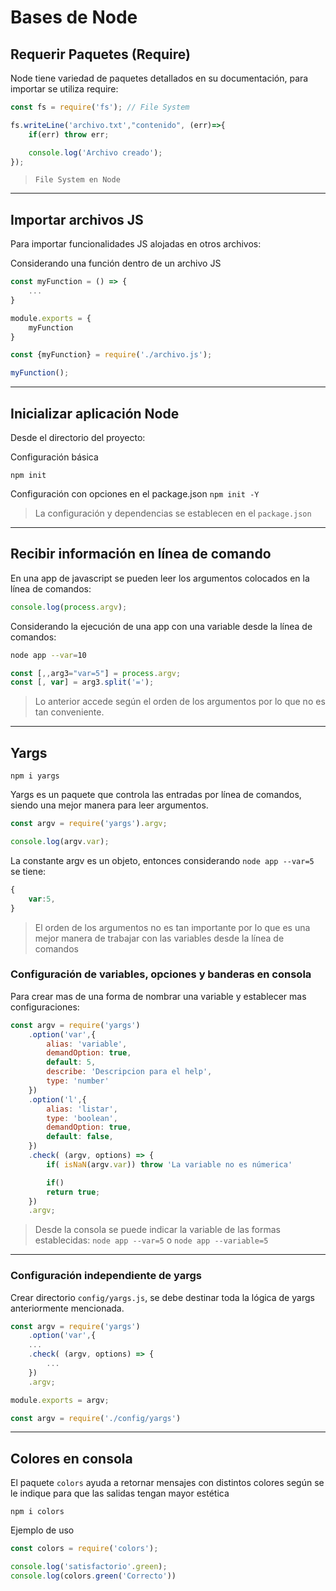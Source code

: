# Bases de Node

## Requerir Paquetes (Require)

Node tiene variedad de paquetes detallados en su documentación, para importar se utiliza require:

```js
const fs = require('fs'); // File System

fs.writeLine('archivo.txt',"contenido", (err)=>{
    if(err) throw err;

    console.log('Archivo creado');
});
```

> `File System en Node`

---

## Importar archivos JS

Para importar funcionalidades JS alojadas en otros archivos:

Considerando una función dentro de un archivo JS

```js title="Archivo Secundario JS"
const myFunction = () => {
    ...
} 

module.exports = {
    myFunction
}
```

```js title="Archivo principal JS"
const {myFunction} = require('./archivo.js');

myFunction();
```

---

## Inicializar aplicación Node

Desde el directorio del proyecto:

Configuración básica

```npm init```

Configuración con opciones en el package.json
```npm init -Y```

> La configuración y dependencias se establecen en el `package.json`

---

## Recibir información en línea de comando

En una app de javascript se pueden leer los argumentos colocados en la línea de comandos:

```js
console.log(process.argv);
```

Considerando la ejecución de una app con una variable desde la línea de comandos:

```bash
node app --var=10
```
```js
const [,,arg3="var=5"] = process.argv;
const [, var] = arg3.split('=');
```

> Lo anterior accede según el orden de los argumentos por lo que no es tan conveniente.


---

## Yargs

```npm i yargs```

Yargs es un paquete que controla las entradas por línea de comandos, siendo una mejor manera para leer argumentos.

```js title="Utilizando Yargs"
const argv = require('yargs').argv;

console.log(argv.var);
```

La constante argv es un objeto, entonces considerando ```node app --var=5``` se tiene:

```js
{
    var:5,
}
```

> El orden de los argumentos no es tan importante por lo que es una mejor manera de trabajar con las variables desde la línea de comandos

### Configuración de variables, opciones y banderas en consola

Para crear mas de una forma de nombrar una variable y establecer mas configuraciones:

```js
const argv = require('yargs')
    .option('var',{
        alias: 'variable',
        demandOption: true,
        default: 5,
        describe: 'Descripcion para el help',
        type: 'number'
    })
    .option('l',{
        alias: 'listar',
        type: 'boolean',
        demandOption: true,
        default: false,
    })
    .check( (argv, options) => {
        if( isNaN(argv.var)) throw 'La variable no es númerica' 

        if()
        return true;
    })
    .argv;
```

> Desde la consola se puede indicar la variable de las formas establecidas: `node app --var=5` o `node app --variable=5`


---

### Configuración independiente de yargs

Crear directorio `config/yargs.js`, se debe destinar toda la lógica de yargs anteriormente mencionada.

```js title="config/yargs.js"
const argv = require('yargs')
    .option('var',{
    ...
    .check( (argv, options) => {
        ...
    })
    .argv;

module.exports = argv;
```

```js
const argv = require('./config/yargs')
```

---

## Colores en consola

El paquete `colors` ayuda a retornar mensajes con distintos colores según se le indique para que las salidas tengan mayor estética

```npm i colors```

Ejemplo de uso

```js
const colors = require('colors');

console.log('satisfactorio'.green);
console.log(colors.green('Correcto'))
```